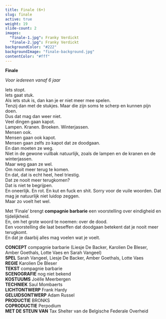 ```yaml
---
title: Finale (6+)
slug: finale
active: true
weight: 19
slide-count: 2
images:
  "finale-1.jpg": Franky Verdickt
  "finale-2.jpg": Franky Verdickt
backgroundColor: "#222"
backgroundImage: "finale-background.jpg"
contentColor: "#fff"
---
```


**Finale**<br>

_Voor iedereen vanaf 6 jaar_

Iets stopt.<br>
Iets gaat stuk.<br>
Als iets stuk is, dan kan je er niet meer mee spelen.<br>
Tenzij dan met de stukjes. Maar die zijn soms te scherp en kunnen pijn doen.<br>
Dus dat mag dan weer niet.<br>
Veel dingen gaan kapot.<br>
Lampen. Kranen. Broeken. Winterjassen.<br>
Mensen ook.<br>
Mensen gaan ook kapot.<br>
Mensen gaan zelfs zo kapot dat ze doodgaan.<br>
En dan moeten ze weg.<br>
Niet in de gewone vuilbak natuurlijk, zoals de lampen en de kranen en de winterjassen.<br>
Maar weg gaan ze wel.<br>
Om nooit meer terug te komen.<br>
En dat, dat is echt heel, heel triestig.<br>
Dat ze nooit meer terugkomen?<br>
Dat is niet te begrijpen.<br>
En oneerlijk. En rot. En kut en fuck en shit. Sorry voor de vuile woorden. Dat mag je natuurlijk niet luidop zeggen.<br>
Maar zo voelt het wel.<br>

Met ‘Finale’ brengt **compagnie barbarie** een voorstelling over eindigheid en tijdelijkheid.<br>
En, om het grote woord te noemen: over de dood.<br>
Een voorstelling die laat beseffen dat doodgaan betekent dat je nooit meer terugkomt.<br>
En dat je daarbij alles mag voelen wat je voelt.<br>

**CONCEPT** compagnie barbarie (Liesje De Backer, Karolien De Bleser, Amber Goethals, Lotte Vaes en Sarah Vangeel)<br>
**SPEL** Sarah Vangeel, Liesje De Backer, Amber Goethals, Lotte Vaes<br>
**REGIE** Karolien De Bleser<br>
**TEKST** compagnie barbarie<br>
**SCENOGRAFIE** nog niet bekend<br>
**KOSTUUMS** Joëlle Meerbergen<br>
**TECHNIEK** Saul Mombaerts<br>
**LICHTONTWERP** Frank Hardy<br>
**GELUIDSONTWERP** Adam Russel<br>
**PRODUCTIE** BRONKS<br>
**COPRODUCTIE** Perpodium<br>
**MET DE STEUN VAN** Tax Shelter van de Belgische Federale Overheid
